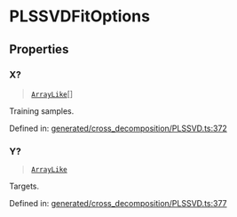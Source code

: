 # PLSSVDFitOptions

## Properties

### X?

> [`ArrayLike`](../types/ArrayLike.md)[]

Training samples.

Defined in:  [generated/cross\_decomposition/PLSSVD.ts:372](https://github.com/transitive-bullshit/scikit-learn-ts/blob/122b3c0/packages/sklearn/src/generated/cross_decomposition/PLSSVD.ts#L372)

### Y?

> [`ArrayLike`](../types/ArrayLike.md)

Targets.

Defined in:  [generated/cross\_decomposition/PLSSVD.ts:377](https://github.com/transitive-bullshit/scikit-learn-ts/blob/122b3c0/packages/sklearn/src/generated/cross_decomposition/PLSSVD.ts#L377)
